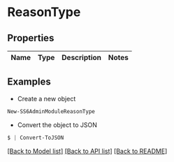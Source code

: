 # ReasonType
## Properties

Name | Type | Description | Notes
------------ | ------------- | ------------- | -------------

## Examples

- Create a new object
```powershell
New-SS6AdminModuleReasonType 
```

- Convert the object to JSON
```powershell
$ | Convert-ToJSON
```


[[Back to Model list]](../README.md#documentation-for-models) [[Back to API list]](../README.md#documentation-for-api-endpoints) [[Back to README]](../README.md)

